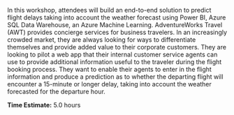 In this workshop, attendees will build an end-to-end solution to predict flight delays taking into account the weather forecast using Power BI, Azure SQL Data Warehouse, an Azure Machine Learning.
AdventureWorks Travel (AWT) provides concierge services for business travelers. In an increasingly crowded market, they are always looking for ways to differentiate themselves and provide added value to their corporate customers. 
They are looking to pilot a web app that their internal customer service agents can use to provide additional information useful to the traveler during the flight booking process. They want to enable their agents to enter in the flight information and produce a prediction as to whether the departing flight will encounter a 15-minute or longer delay, taking into account the weather forecasted for the departure hour.

**Time Estimate:** 5.0 hours
